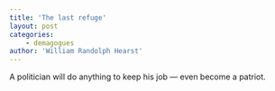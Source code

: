 ```yaml
---
title: 'The last refuge'
layout: post
categories:
    - demagogues
author: 'William Randolph Hearst'
---
```


A politician will do anything to keep his job — even become a patriot.